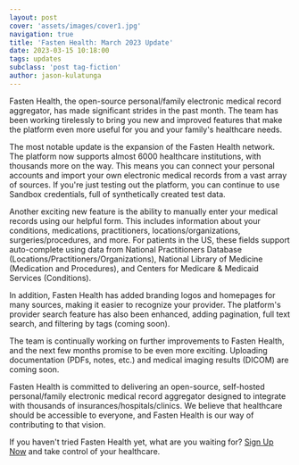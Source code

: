 ```yaml
---
layout: post
cover: 'assets/images/cover1.jpg'
navigation: true
title: 'Fasten Health: March 2023 Update'
date: 2023-03-15 10:18:00
tags: updates
subclass: 'post tag-fiction'
author: jason-kulatunga
---
```


Fasten Health, the open-source personal/family electronic medical record aggregator, has made significant
strides in the past month. The team has been working tirelessly to bring you new and improved features 
that make the platform even more useful for you and your family's healthcare needs.

The most notable update is the expansion of the Fasten Health network. The platform now supports almost 
6000 healthcare institutions, with thousands more on the way. This means you can connect your personal 
accounts and import your own electronic medical records from a vast array of sources. If you're just 
testing out the platform, you can continue to use Sandbox credentials, full of synthetically created test data.

Another exciting new feature is the ability to manually enter your medical records using our helpful 
form. This includes information about your conditions, medications, practitioners, locations/organizations, 
surgeries/procedures, and more. For patients in the US, these fields support auto-complete using data from 
National Practitioners Database (Locations/Practitioners/Organizations), National Library of Medicine 
(Medication and Procedures), and Centers for Medicare & Medicaid Services (Conditions).

In addition, Fasten Health has added branding logos and homepages for many sources, making it easier 
to recognize your provider. The platform's provider search feature has also been enhanced, adding pagination, 
full text search, and filtering by tags (coming soon).

The team is continually working on further improvements to Fasten Health, and the next few months 
promise to be even more exciting. Uploading documentation (PDFs, notes, etc.) and medical imaging 
results (DICOM) are coming soon.

Fasten Health is committed to delivering an open-source, self-hosted personal/family electronic 
medical record aggregator designed to integrate with thousands of insurances/hospitals/clinics. 
We believe that healthcare should be accessible to everyone, and Fasten Health is our way of 
contributing to that vision.

If you haven't tried Fasten Health yet, what are you waiting for? [Sign Up Now](https://forms.gle/SNsYX9BNMXB6TuTw6) and take control 
of your healthcare.
